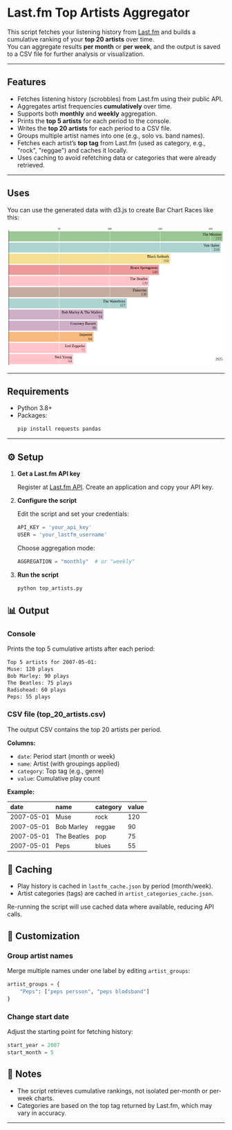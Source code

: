 # Last.fm Top Artists Aggregator  

This script fetches your listening history from [Last.fm](https://www.last.fm/) and builds a cumulative ranking of your **top 20 artists** over time.  
You can aggregate results **per month** or **per week**, and the output is saved to a CSV file for further analysis or visualization.  

---

## Features  
- Fetches listening history (scrobbles) from Last.fm using their public API.  
- Aggregates artist frequencies **cumulatively** over time.  
- Supports both **monthly** and **weekly** aggregation.  
- Prints the **top 5 artists** for each period to the console.  
- Writes the **top 20 artists** for each period to a CSV file.  
- Groups multiple artist names into one (e.g., solo vs. band names).  
- Fetches each artist’s **top tag** from Last.fm (used as category, e.g., "rock", "reggae") and caches it locally.  
- Uses caching to avoid refetching data or categories that were already retrieved.  

---

## Uses
You can use the generated data with d3.js to create Bar Chart Races like this:

![Bar chart race](images/lastfm-bcr.png)

---

## Requirements  
- Python 3.8+  
- Packages:  
  ```bash
  pip install requests pandas
  ```

---

## ⚙️ Setup

1.  **Get a Last.fm API key**

    Register at [Last.fm API](https://www.last.fm/api). Create an application and copy your API key.

2.  **Configure the script**

    Edit the script and set your credentials:

    ```python
    API_KEY = 'your_api_key'
    USER = 'your_lastfm_username'
    ```

    Choose aggregation mode:

    ```python
    AGGREGATION = "monthly"  # or "weekly"
    ```

3.  **Run the script**

    ```bash
    python top_artists.py
    ```

## 📊 Output

### Console

Prints the top 5 cumulative artists after each period:

```
Top 5 artists for 2007-05-01:
Muse: 120 plays
Bob Marley: 90 plays
The Beatles: 75 plays
Radiohead: 60 plays
Peps: 55 plays
```

### CSV file (top_20_artists.csv)

The output CSV contains the top 20 artists per period.

**Columns:**

*   `date`: Period start (month or week)
*   `name`: Artist (with groupings applied)
*   `category`: Top tag (e.g., genre)
*   `value`: Cumulative play count

**Example:**

| date       | name       | category | value |
| :--------- | :--------- | :------- | :---- |
| 2007-05-01 | Muse       | rock     | 120   |
| 2007-05-01 | Bob Marley | reggae   | 90    |
| 2007-05-01 | The Beatles| pop      | 75    |
| 2007-05-01 | Peps       | blues    | 55    |

## 💾 Caching

*   Play history is cached in `lastfm_cache.json` by period (month/week).
*   Artist categories (tags) are cached in `artist_categories_cache.json`.

Re-running the script will use cached data where available, reducing API calls.

## 🔧 Customization

### Group artist names

Merge multiple names under one label by editing `artist_groups`:

```python
artist_groups = {
    "Peps": ["peps persson", "peps blodsband"]
}
```

### Change start date

Adjust the starting point for fetching history:

```python
start_year = 2007
start_month = 5
```

## 📝 Notes

*   The script retrieves cumulative rankings, not isolated per-month or per-week charts.
*   Categories are based on the top tag returned by Last.fm, which may vary in accuracy.

---
